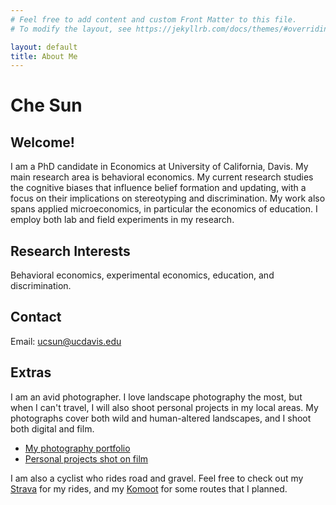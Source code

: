 ```yaml
---
# Feel free to add content and custom Front Matter to this file.
# To modify the layout, see https://jekyllrb.com/docs/themes/#overriding-theme-defaults

layout: default
title: About Me
---
```


# Che Sun

## Welcome!

I am a PhD candidate in Economics at University of California, Davis. My main
research area is behavioral economics. My current research studies the cognitive
biases that influence belief formation and updating, with a focus on their
implications on stereotyping and discrimination. My work also spans applied
microeconomics, in particular the economics of education. I employ both lab
and field experiments in my research.


## Research Interests
Behavioral economics, experimental economics, education, and discrimination.


## Contact
Email: <ucsun@ucdavis.edu>

## Extras
I am an avid photographer. I love landscape photography the most, but when I can't
travel, I will also shoot personal projects in my local areas. My photographs
cover both wild and human-altered landscapes, and I shoot both digital and film.
- [My photography portfolio](https:/chesun.org)
- [Personal projects shot on film](https://www.chesun.org/analog-anthology)

I am also a cyclist who rides road and gravel. Feel free to check out my
[Strava](https://www.strava.com/athletes/35905919) for my rides, and my
[Komoot](https://www.komoot.com/user/1500847933178/tours?type=planned) for some
routes that I planned.
